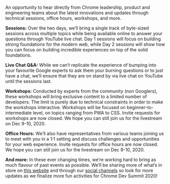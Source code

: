 An opportunity to hear directly from Chrome leadership, product and engineering teams about the latest innovations and updates through technical sessions, office hours, workshops, and more.

**Sessions:** Over the two days, we’ll bring a single track of byte-sized sessions across multiple topics while being available online to answer your questions through YouTube live chat. Day 1 sessions will focus on building strong foundations for the modern web, while Day 2 sessions will show how you can focus on building incredible experiences on top of the solid foundations.

**Live Chat Q&A:** While we can’t replicate the experience of bumping into your favourite Google experts to ask them your burning questions or to just have a chat, we’ll ensure that they are on stand by via live chat on YouTube until the sessions last.

**Workshops:** Conducted by experts from the community (non Googlers), these workshops will bring exclusive content to a limited number of developers. The limit is purely due to technical constraints in order to make the workshops interactive. Workshops will be focused on beginner-to-intermediate level, on topics ranging from PWA to CSS. Invite requests for workshops are now closed. We hope you can still join us for the livestream on Dec 9-10, 2020.

**Office Hours:** We’ll also have representatives from various teams joining us to meet with you in a 1:1 setting and discuss challenges and opportunities for your web experience. Invite requests for office hours are now closed. We hope you can still join us for the livestream on Dec 9-10, 2020.

**And more:** In these ever changing times, we’re working hard to bring as much flavour of past events as possible. We’ll be sharing more of what’s in store on [this website](/devsummit/) and through our <a href="https://twitter.com/ChromiumDev" target="_blank" rel="noopener noreferrer">social channels</a> so look for more updates as we finalize more fun activities for Chrome Dev Summit 2020!
